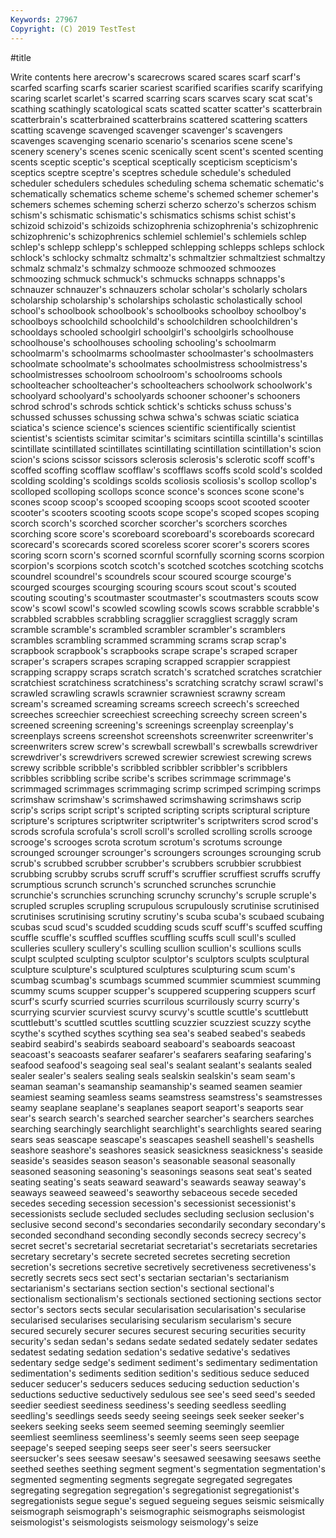 ```yaml
---
Keywords: 27967
Copyright: (C) 2019 TestTest
---
```


#title

Write contents here
arecrow's scarecrows scared
scares scarf scarf's scarfed scarfing scarfs scarier scariest scarified scarifies
scarify scarifying scaring scarlet scarlet's scarred scarring scars scarves scary
scat scat's scathing scathingly scatological scats scatted scatter scatter's scatterbrain
scatterbrain's scatterbrained scatterbrains scattered scattering scatters scatting scavenge scavenged scavenger
scavenger's scavengers scavenges scavenging scenario scenario's scenarios scene scene's scenery
scenery's scenes scenic scenically scent scent's scented scenting scents sceptic
sceptic's sceptical sceptically scepticism scepticism's sceptics sceptre sceptre's sceptres schedule
schedule's scheduled scheduler schedulers schedules scheduling schema schematic schematic's schematically
schematics scheme scheme's schemed schemer schemer's schemers schemes scheming scherzi
scherzo scherzo's scherzos schism schism's schismatic schismatic's schismatics schisms schist
schist's schizoid schizoid's schizoids schizophrenia schizophrenia's schizophrenic schizophrenic's schizophrenics schlemiel
schlemiel's schlemiels schlep schlep's schlepp schlepp's schlepped schlepping schlepps schleps
schlock schlock's schlocky schmaltz schmaltz's schmaltzier schmaltziest schmaltzy schmalz schmalz's
schmalzy schmooze schmoozed schmoozes schmoozing schmuck schmuck's schmucks schnapps schnapps's
schnauzer schnauzer's schnauzers scholar scholar's scholarly scholars scholarship scholarship's scholarships
scholastic scholastically school school's schoolbook schoolbook's schoolbooks schoolboy schoolboy's schoolboys
schoolchild schoolchild's schoolchildren schoolchildren's schooldays schooled schoolgirl schoolgirl's schoolgirls schoolhouse
schoolhouse's schoolhouses schooling schooling's schoolmarm schoolmarm's schoolmarms schoolmaster schoolmaster's schoolmasters
schoolmate schoolmate's schoolmates schoolmistress schoolmistress's schoolmistresses schoolroom schoolroom's schoolrooms schools
schoolteacher schoolteacher's schoolteachers schoolwork schoolwork's schoolyard schoolyard's schoolyards schooner schooner's
schooners schrod schrod's schrods schtick schtick's schticks schuss schuss's schussed
schusses schussing schwa schwa's schwas sciatic sciatica sciatica's science science's
sciences scientific scientifically scientist scientist's scientists scimitar scimitar's scimitars scintilla
scintilla's scintillas scintillate scintillated scintillates scintillating scintillation scintillation's scion scion's
scions scissor scissors sclerosis sclerosis's sclerotic scoff scoff's scoffed scoffing
scofflaw scofflaw's scofflaws scoffs scold scold's scolded scolding scolding's scoldings
scolds scoliosis scoliosis's scollop scollop's scolloped scolloping scollops sconce sconce's
sconces scone scone's scones scoop scoop's scooped scooping scoops scoot
scooted scooter scooter's scooters scooting scoots scope scope's scoped scopes
scoping scorch scorch's scorched scorcher scorcher's scorchers scorches scorching score
score's scoreboard scoreboard's scoreboards scorecard scorecard's scorecards scored scoreless scorer
scorer's scorers scores scoring scorn scorn's scorned scornful scornfully scorning
scorns scorpion scorpion's scorpions scotch scotch's scotched scotches scotching scotchs
scoundrel scoundrel's scoundrels scour scoured scourge scourge's scourged scourges scourging
scouring scours scout scout's scouted scouting scouting's scoutmaster scoutmaster's scoutmasters
scouts scow scow's scowl scowl's scowled scowling scowls scows scrabble
scrabble's scrabbled scrabbles scrabbling scragglier scraggliest scraggly scram scramble scramble's
scrambled scrambler scrambler's scramblers scrambles scrambling scrammed scramming scrams scrap
scrap's scrapbook scrapbook's scrapbooks scrape scrape's scraped scraper scraper's scrapers
scrapes scraping scrapped scrappier scrappiest scrapping scrappy scraps scratch scratch's
scratched scratches scratchier scratchiest scratchiness scratchiness's scratching scratchy scrawl scrawl's
scrawled scrawling scrawls scrawnier scrawniest scrawny scream scream's screamed screaming
screams screech screech's screeched screeches screechier screechiest screeching screechy screen
screen's screened screening screening's screenings screenplay screenplay's screenplays screens screenshot
screenshots screenwriter screenwriter's screenwriters screw screw's screwball screwball's screwballs screwdriver
screwdriver's screwdrivers screwed screwier screwiest screwing screws screwy scribble scribble's
scribbled scribbler scribbler's scribblers scribbles scribbling scribe scribe's scribes scrimmage
scrimmage's scrimmaged scrimmages scrimmaging scrimp scrimped scrimping scrimps scrimshaw scrimshaw's
scrimshawed scrimshawing scrimshaws scrip scrip's scrips script script's scripted scripting
scripts scriptural scripture scripture's scriptures scriptwriter scriptwriter's scriptwriters scrod scrod's
scrods scrofula scrofula's scroll scroll's scrolled scrolling scrolls scrooge scrooge's
scrooges scrota scrotum scrotum's scrotums scrounge scrounged scrounger scrounger's scroungers
scrounges scrounging scrub scrub's scrubbed scrubber scrubber's scrubbers scrubbier scrubbiest
scrubbing scrubby scrubs scruff scruff's scruffier scruffiest scruffs scruffy scrumptious
scrunch scrunch's scrunched scrunches scrunchie scrunchie's scrunchies scrunching scrunchy scrunchy's
scruple scruple's scrupled scruples scrupling scrupulous scrupulously scrutinise scrutinised scrutinises
scrutinising scrutiny scrutiny's scuba scuba's scubaed scubaing scubas scud scud's
scudded scudding scuds scuff scuff's scuffed scuffing scuffle scuffle's scuffled
scuffles scuffling scuffs scull scull's sculled sculleries scullery scullery's sculling
scullion scullion's scullions sculls sculpt sculpted sculpting sculptor sculptor's sculptors
sculpts sculptural sculpture sculpture's sculptured sculptures sculpturing scum scum's scumbag
scumbag's scumbags scummed scummier scummiest scumming scummy scums scupper scupper's
scuppered scuppering scuppers scurf scurf's scurfy scurried scurries scurrilous scurrilously
scurry scurry's scurrying scurvier scurviest scurvy scurvy's scuttle scuttle's scuttlebutt
scuttlebutt's scuttled scuttles scuttling scuzzier scuzziest scuzzy scythe scythe's scythed
scythes scything sea sea's seabed seabed's seabeds seabird seabird's seabirds
seaboard seaboard's seaboards seacoast seacoast's seacoasts seafarer seafarer's seafarers seafaring
seafaring's seafood seafood's seagoing seal seal's sealant sealant's sealants sealed
sealer sealer's sealers sealing seals sealskin sealskin's seam seam's seaman
seaman's seamanship seamanship's seamed seamen seamier seamiest seaming seamless seams
seamstress seamstress's seamstresses seamy seaplane seaplane's seaplanes seaport seaport's seaports
sear sear's search search's searched searcher searcher's searchers searches searching
searchingly searchlight searchlight's searchlights seared searing sears seas seascape seascape's
seascapes seashell seashell's seashells seashore seashore's seashores seasick seasickness seasickness's
seaside seaside's seasides season season's seasonable seasonal seasonally seasoned seasoning
seasoning's seasonings seasons seat seat's seated seating seating's seats seaward
seaward's seawards seaway seaway's seaways seaweed seaweed's seaworthy sebaceous secede
seceded secedes seceding secession secession's secessionist secessionist's secessionists seclude secluded
secludes secluding seclusion seclusion's seclusive second second's secondaries secondarily secondary
secondary's seconded secondhand seconding secondly seconds secrecy secrecy's secret secret's
secretarial secretariat secretariat's secretariats secretaries secretary secretary's secrete secreted secretes
secreting secretion secretion's secretions secretive secretively secretiveness secretiveness's secretly secrets
secs sect sect's sectarian sectarian's sectarianism sectarianism's sectarians section section's
sectional sectional's sectionalism sectionalism's sectionals sectioned sectioning sections sector sector's
sectors sects secular secularisation secularisation's secularise secularised secularises secularising secularism
secularism's secure secured securely securer secures securest securing securities security
security's sedan sedan's sedans sedate sedated sedately sedater sedates sedatest
sedating sedation sedation's sedative sedative's sedatives sedentary sedge sedge's sediment
sediment's sedimentary sedimentation sedimentation's sediments sedition sedition's seditious seduce seduced
seducer seducer's seducers seduces seducing seduction seduction's seductions seductive seductively
sedulous see see's seed seed's seeded seedier seediest seediness seediness's
seeding seedless seedling seedling's seedlings seeds seedy seeing seeings seek
seeker seeker's seekers seeking seeks seem seemed seeming seemingly seemlier
seemliest seemliness seemliness's seemly seems seen seep seepage seepage's seeped
seeping seeps seer seer's seers seersucker seersucker's sees seesaw seesaw's
seesawed seesawing seesaws seethe seethed seethes seething segment segment's segmentation
segmentation's segmented segmenting segments segregate segregated segregates segregating segregation segregation's
segregationist segregationist's segregationists segue segue's segued segueing segues seismic seismically
seismograph seismograph's seismographic seismographs seismologist seismologist's seismologists seismology seismology's seize
